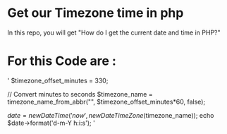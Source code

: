 # Get our  Timezone time in php 
In this repo, you will get "How do I get the current date and time in PHP?" 

# For this Code are : 
'
$timezone_offset_minutes = 330;

// Convert minutes to seconds
$timezone_name = timezone_name_from_abbr("", $timezone_offset_minutes*60, false);

$date = new DateTime('now', new DateTimeZone($timezone_name));
 echo $date->format('d-m-Y h:i:s'); 
'
